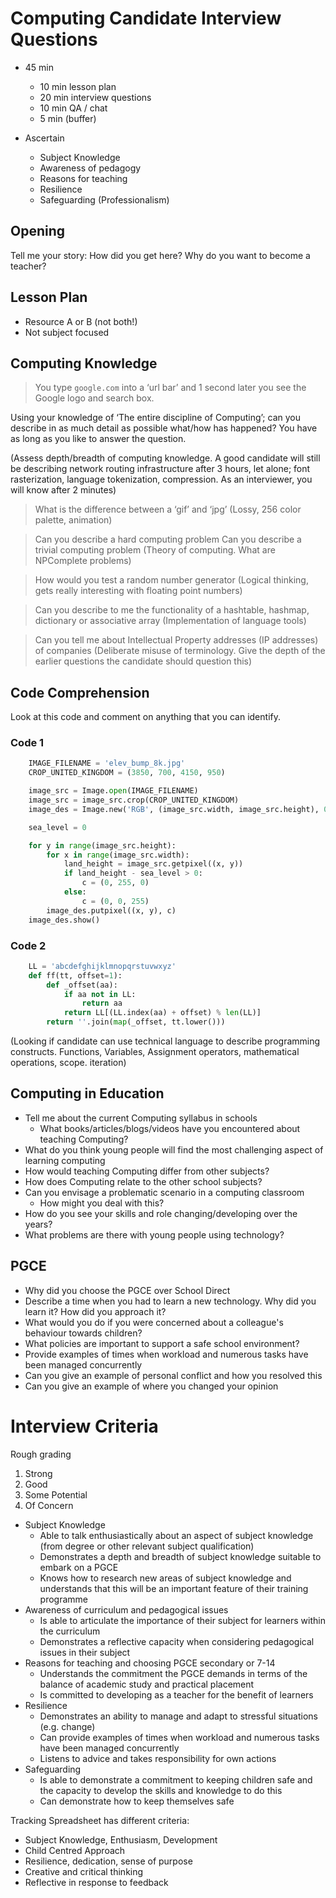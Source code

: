 Computing Candidate Interview Questions
=======================================

* 45 min
    * 10 min lesson plan
    * 20 min interview questions
    * 10 min QA / chat
    *  5 min (buffer)

* Ascertain
    * Subject Knowledge
    * Awareness of pedagogy
    * Reasons for teaching
    * Resilience
    * Safeguarding (Professionalism)


Opening
-------

Tell me your story:
  How did you get here?
  Why do you want to become a teacher?


Lesson Plan
-----------

* Resource A or B (not both!)
* Not subject focused


Computing Knowledge
-------------------

> You type `google.com` into a ‘url bar’ and 1 second later you see the Google logo and search box.

Using your knowledge of ‘The entire discipline of Computing’; can you describe in as much detail as possible what/how has happened? You have as long as you like to answer the question.

(Assess depth/breadth of computing knowledge. A good candidate will still be describing network routing infrastructure after 3 hours, let alone; font rasterization, language tokenization, compression. As an interviewer, you will know after 2 minutes)

> What is the difference between a ‘gif’ and ‘jpg’
(Lossy, 256 color palette, animation)

> Can you describe a hard computing problem
> Can you describe a trivial computing problem
(Theory of computing. What are NPComplete problems)

> How would you test a random number generator
(Logical thinking, gets really interesting with floating point numbers)

> Can you describe to me the functionality of a hashtable, hashmap, dictionary or associative array
(Implementation of language tools)

> Can you tell me about Intellectual Property addresses (IP addresses) of companies
(Deliberate misuse of terminology. Give the depth of the earlier questions the candidate should question this)

Code Comprehension
------------------

Look at this code and comment on anything that you can identify.

### Code 1

```python
    IMAGE_FILENAME = 'elev_bump_8k.jpg'
    CROP_UNITED_KINGDOM = (3850, 700, 4150, 950)

    image_src = Image.open(IMAGE_FILENAME)
    image_src = image_src.crop(CROP_UNITED_KINGDOM)
    image_des = Image.new('RGB', (image_src.width, image_src.height), 0x000000)

    sea_level = 0

    for y in range(image_src.height):
        for x in range(image_src.width):
            land_height = image_src.getpixel((x, y))
            if land_height - sea_level > 0:
                c = (0, 255, 0)
            else:
                c = (0, 0, 255)
        image_des.putpixel((x, y), c)
    image_des.show()
```

### Code 2

```python
    LL = 'abcdefghijklmnopqrstuvwxyz'
    def ff(tt, offset=1):
        def _offset(aa):
            if aa not in LL:
                return aa
            return LL[(LL.index(aa) + offset) % len(LL)]
        return ''.join(map(_offset, tt.lower()))
```

(Looking if candidate can use technical language to describe programming constructs. Functions, Variables, Assignment operators, mathematical operations, scope. iteration)

Computing in Education
----------------------
* Tell me about the current Computing syllabus in schools
    * What books/articles/blogs/videos have you encountered about teaching Computing?
* What do you think young people will find the most challenging aspect of learning computing
* How would teaching Computing differ from other subjects?
* How does Computing relate to the other school subjects?
* Can you envisage a problematic scenario in a computing classroom
    * How might you deal with this?
* How do you see your skills and role changing/developing over the years?
* What problems are there with young people using technology?

PGCE
----

* Why did you choose the PGCE over School Direct
* Describe a time when you had to learn a new technology. Why did you learn it? How did you approach it?
* What would you do if you were concerned about a colleague's behaviour towards children?
* What policies are important to support a safe school environment?
* Provide examples of times when workload and numerous tasks have been managed concurrently
* Can you give an example of personal conflict and how you resolved this
* Can you give an example of where you changed your opinion

Interview Criteria
==================

Rough grading
1. Strong
2. Good
3. Some Potential
4. Of Concern

* Subject Knowledge
    * Able to talk enthusiastically about an aspect of subject knowledge (from degree or other relevant subject qualification)
    * Demonstrates a depth and breadth of subject knowledge suitable to embark on a PGCE
    * Knows how to research new areas of subject knowledge and understands that this will be an important feature of their training programme
* Awareness of curriculum and pedagogical issues
    * Is able to articulate the importance of their subject for learners within the curriculum
    * Demonstrates a reflective capacity when considering pedagogical issues in their subject
* Reasons for teaching and choosing PGCE secondary or 7-14
    * Understands the commitment the PGCE demands in terms of the balance of academic study and practical placement
    * Is committed to developing as a teacher for the benefit of learners
* Resilience
    * Demonstrates an ability to manage and adapt to stressful situations (e.g. change)
    * Can provide examples of times when workload and numerous tasks have been managed concurrently
    * Listens to advice and takes responsibility for own actions
* Safeguarding
    * Is able to demonstrate a commitment to keeping children safe and the capacity to develop the skills and knowledge to do this
    * Can demonstrate how to keep themselves safe

Tracking Spreadsheet has different criteria:
* Subject Knowledge, Enthusiasm, Development
* Child Centred Approach
* Resilience, dedication, sense of purpose
* Creative and critical thinking
* Reflective in response to feedback

